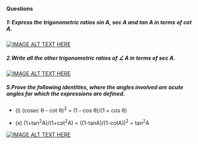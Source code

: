 
#### Questions
##### 1: Express the trigonometric ratios sin A, sec A and tan A in terms of cot A.

[![IMAGE ALT TEXT HERE](https://img.youtube.com/vi/piqy3d9q_k8/1.jpg)](https://www.youtube.com/watch?v=piqy3d9q_k8)

##### 2.Write all the other trigonometric ratios of  &angle; A in terms of sec A.

[![IMAGE ALT TEXT HERE](https://img.youtube.com/vi/wCnzYvcNMI8/1.jpg)](https://www.youtube.com/watch?v=wCnzYvcNMI8)

##### 5.Prove the following identities, where the angles involved are acute angles for which the expressions are defined.
* (i) (cosec &theta; - cot &theta;)<sup>2</sup> = (1 - cos &theta;)/(1 + cos &theta;)


* (x) (1+tan<sup>2</sup>A)/(1+cot<sup>2</sup>A) = ((1-tanA)/(1-cotA))<sup>2</sup> = tan<sup>2</sup>A

[![IMAGE ALT TEXT HERE](https://img.youtube.com/vi/FbcCjgW-hQQ/1.jpg)](https://www.youtube.com/watch?v=FbcCjgW-hQQ)
